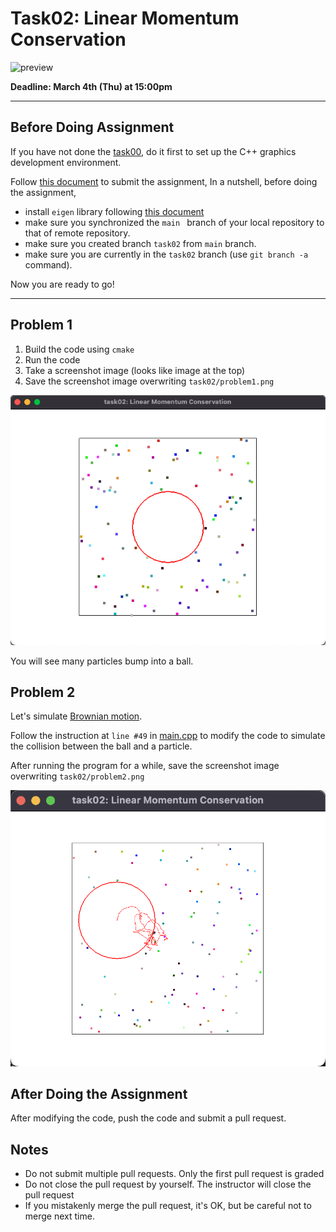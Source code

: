 # Task02: Linear Momentum Conservation 

![preview](preview.png)

**Deadline: March 4th (Thu) at 15:00pm**

----

## Before Doing Assignment

If you have not done the [task00](../task00), do it first to set up the C++ graphics development environment.

Follow [this document](../doc/submit.md) to submit the assignment, In a nutshell, before doing the assignment,

- install `eigen` library following  [this document](../doc/setup_eigen.md)
- make sure you synchronized the `main ` branch of your local repository  to that of remote repository.
- make sure you created branch `task02` from `main` branch.
- make sure you are currently in the `task02` branch (use `git branch -a` command).

Now you are ready to go!

---

## Problem 1

1. Build the code using `cmake`
2. Run the code
3. Take a screenshot image (looks like image at the top)
4. Save the screenshot image overwriting `task02/problem1.png`

![problem1](problem1_re.png)

You will see many particles bump into a ball.

## Problem 2

Let's simulate [Brownian motion](https://en.wikipedia.org/wiki/Brownian_motion).  

Follow the instruction at `line #49`  in [main.cpp](main.cpp) to modify the code to simulate the collision between the ball and a particle. 

After running the program for a while, save the screenshot image overwriting `task02/problem2.png`

![problem2](problem2_re.png)


## After Doing the Assignment

After modifying the code, push the code and submit a pull request.





## Notes

- Do not submit multiple pull requests. Only the first pull request is graded
- Do not close the pull request by yourself. The instructor will close the pull request
- If you mistakenly merge the pull request, it's OK, but be careful not to merge next time. 

